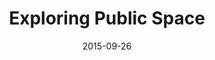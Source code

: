 ---
title: "Exploring Public Space"
date: 2015-09-26
picture: "/assets/camera-roll/2015/09/2015-09-26-exploring-public-space/20150926_203642225_iOS.jpg"
thumbnail: "/assets/camera-roll/2015/09/2015-09-26-exploring-public-space/20150926_203642225_iOS-thumbnail.jpg"
type: picture
tags:
  - Photograph
  - Reflection
  - Circle
  - Seattle
---